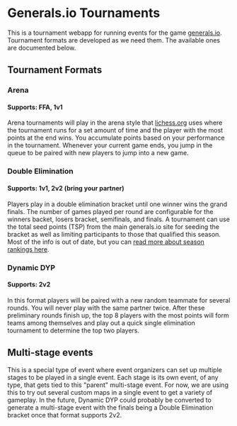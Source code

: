 # Generals.io Tournaments

This is a tournament webapp for running events for the game [generals.io](http://generals.io/). Tournament formats are developed as we need them. The available ones are documented below.

## Tournament Formats

### Arena
#### Supports: FFA, 1v1
Arena tournaments will play in the arena style that [lichess.org](https://lichess.org/tournament) uses where the tournament runs for a set amount of time and the player with the most points at the end wins. You accumulate points based on your performance in the tournament. Whenever your current game ends, you jump in the queue to be paired with new players to jump into a new game.

### Double Elimination
#### Supports: 1v1, 2v2 (bring your partner)
Players play in a double elimination bracket until one winner wins the grand finals. The number of games played per round are configurable for the winners backet, losers bracket, semifinals, and finals. A tournament can use the total seed points (TSP) from the main generals.io site for seeding the bracket as well as limiting participants to those that qualified this season. Most of the info is out of date, but you can [read more about season rankings here](https://www.reddit.com/r/generalsio/wiki/index#wiki_season_tournament_information).

### Dynamic DYP
#### Supports: 2v2
In this format players will be paired with a new random teammate for several rounds. You will never play with the same partner twice. After these preliminary rounds finish up, the top 8 players with the most points will form teams among themselves and play out a quick single elimination tournament to determine the top two players.

## Multi-stage events
This is a special type of event where event organizers can set up multiple stages to be played in a single event. Each stage is its own event, of any type, that gets tied to this "parent" multi-stage event. For now, we are using this to try out several custom maps in a single event to get a variety of gameplay. In the future, Dynamic DYP could probably be converted to generate a multi-stage event with the finals being a Double Elimination bracket once that format supports 2v2.
